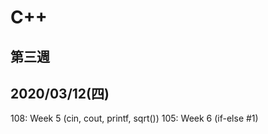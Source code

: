 # C++
## 第三週
## 2020/03/12(四)
   108: Week 5 (cin, cout, printf, sqrt())
   105: Week 6 (if-else #1)
  
